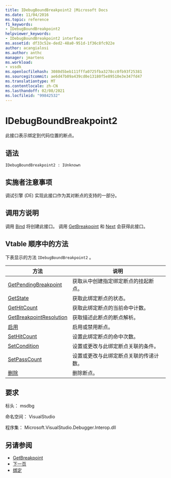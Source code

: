```yaml
---
title: IDebugBoundBreakpoint2 |Microsoft Docs
ms.date: 11/04/2016
ms.topic: reference
f1_keywords:
- IDebugBoundBreakpoint2
helpviewer_keywords:
- IDebugBoundBreakpoint2 interface
ms.assetid: df33c52e-ded2-48a0-951d-1f36c8fc922e
author: acangialosi
ms.author: anthc
manager: jmartens
ms.workload:
- vssdk
ms.openlocfilehash: 3080d5beb111fffa0725fba3278cc0fb93f25381
ms.sourcegitcommit: ae6d47b09a439cd0e13180f5e89510e3e347fd47
ms.translationtype: MT
ms.contentlocale: zh-CN
ms.lasthandoff: 02/08/2021
ms.locfileid: "99842532"
---
```

# <a name="idebugboundbreakpoint2"></a>IDebugBoundBreakpoint2
此接口表示绑定到代码位置的断点。

## <a name="syntax"></a>语法

```
IDebugBoundBreakpoint2 : IUnknown
```

## <a name="notes-for-implementers"></a>实施者注意事项
 调试引擎 (DE) 实现此接口作为其对断点的支持的一部分。

## <a name="notes-for-callers"></a>调用方说明
 调用 [Bind](../../../extensibility/debugger/reference/idebugpendingbreakpoint2-bind.md) 将创建此接口。 调用 [GetBreakpoint](../../../extensibility/debugger/reference/idebugbreakpointunboundevent2-getbreakpoint.md) 和 [Next](../../../extensibility/debugger/reference/ienumdebugboundbreakpoints2-next.md) 会获得此接口。

## <a name="methods-in-vtable-order"></a>Vtable 顺序中的方法
 下表显示的方法 `IDebugBoundBreakpoint2` 。

|方法|说明|
|------------|-----------------|
|[GetPendingBreakpoint](../../../extensibility/debugger/reference/idebugboundbreakpoint2-getpendingbreakpoint.md)|获取从中创建指定绑定断点的挂起断点。|
|[GetState](../../../extensibility/debugger/reference/idebugboundbreakpoint2-getstate.md)|获取此绑定断点的状态。|
|[GetHitCount](../../../extensibility/debugger/reference/idebugboundbreakpoint2-gethitcount.md)|获取此绑定断点的当前命中计数。|
|[GetBreakpointResolution](../../../extensibility/debugger/reference/idebugboundbreakpoint2-getbreakpointresolution.md)|获取描述此断点的断点解析。|
|[启用](../../../extensibility/debugger/reference/idebugboundbreakpoint2-enable.md)|启用或禁用断点。|
|[SetHitCount](../../../extensibility/debugger/reference/idebugboundbreakpoint2-sethitcount.md)|设置此绑定断点的命中次数。|
|[SetCondition](../../../extensibility/debugger/reference/idebugboundbreakpoint2-setcondition.md)|设置或更改与此绑定断点关联的条件。|
|[SetPassCount](../../../extensibility/debugger/reference/idebugboundbreakpoint2-setpasscount.md)|设置或更改与此绑定断点关联的传递计数。|
|[删除](../../../extensibility/debugger/reference/idebugboundbreakpoint2-delete.md)|删除断点。|

## <a name="requirements"></a>要求
 标头： msdbg

 命名空间： VisualStudio

 程序集： Microsoft.VisualStudio.Debugger.Interop.dll

## <a name="see-also"></a>另请参阅
- [GetBreakpoint](../../../extensibility/debugger/reference/idebugbreakpointunboundevent2-getbreakpoint.md)
- [下一页](../../../extensibility/debugger/reference/ienumdebugboundbreakpoints2-next.md)
- [绑定](../../../extensibility/debugger/reference/idebugpendingbreakpoint2-bind.md)
